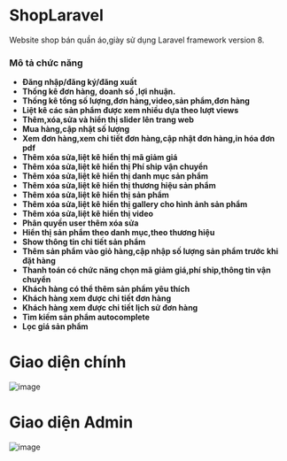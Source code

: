 # ShopLaravel
Website shop bán quần áo,giày sử dụng  Laravel framework version 8.


### Mô tả chức năng
- **Đăng nhập/đăng ký/đăng xuất**
- **Thống kê đơn hàng, doanh số ,lợi nhuận.**
- **Thống kê tổng số lượng,đơn hàng,video,sản phẩm,đơn hàng**
- **Liệt kê các sản phẩm được xem nhiều dựa theo lượt views**
- **Thêm,xóa,sửa và hiển thị slider lên trang web**
- **Mua hàng,cập nhật số lượng**
- **Xem đơn hàng,xem chi tiết đơn hàng,cập nhật đơn hàng,in hóa đơn pdf**
- **Thêm xóa sửa,liệt kê hiển thị mã giảm giá**
- **Thêm xóa sửa,liệt kê hiển thị Phí ship vận chuyển**
- **Thêm xóa sửa,liệt kê hiển thị danh mục sản phẩm**
- **Thêm xóa sửa,liệt kê hiển thị thương hiệu sản phẩm**
- **Thêm xóa sửa,liệt kê hiển thị sản phẩm**
- **Thêm xóa sửa,liệt kê hiển thị gallery cho hình ảnh sản phẩm**
- **Thêm xóa sửa,liệt kê hiển thị video**
- **Phân quyền user thêm xóa sửa**
- **Hiển thị sản phẩm theo danh mục,theo thương hiệu**
- **Show thông tin chi tiết sản phẩm**
- **Thêm sản phẩm vào giỏ hàng,cập nhập số lượng sản phẩm trước khi đặt hàng**
- **Thanh toán có chức năng chọn mã giảm giá,phí ship,thông tin vận chuyển**
- **Khách hàng có thể thêm sản phẩm yêu thích**
- **Khách hàng xem được chi tiết đơn hàng**
- **Khách hàng xem được chi tiết lịch sử đơn hàng**
- **Tìm kiếm sản phẩm autocomplete**
- **Lọc giá sản phẩm**




# Giao diện chính
![image](https://user-images.githubusercontent.com/108797023/177529493-b0346dc1-0c15-4d8f-9fb4-1ce92018452b.png)
# Giao diện Admin
![image](https://user-images.githubusercontent.com/108797023/177527894-0eb50cc9-e5b4-455e-b4b0-b50803a142aa.png)
